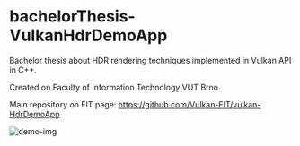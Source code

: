# bachelorThesis-VulkanHdrDemoApp
Bachelor thesis about HDR rendering techniques implemented in Vulkan API in C++.

Created on Faculty of Information Technology VUT Brno.

Main repository on FIT page: https://github.com/Vulkan-FIT/vulkan-HdrDemoApp

![demo-img](https://github.com/Rozzka/bachelorThesis-VulkanHdrDemoApp/assets/56408811/80c68132-e1f4-48a5-a3ff-c89f92a0c544)

